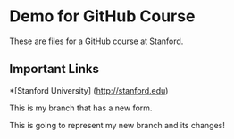 Demo for GitHub Course 
=======================

These are files for a GitHub course at Stanford. 

Important Links
---------------
*[Stanford University] (http://stanford.edu)

This is my branch that has a new form.

This is going to represent my new branch and its changes!
